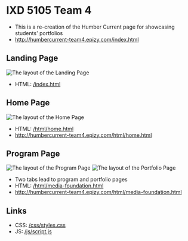 # IXD 5105 Team 4
- This is a re-creation of the Humber Current page for showcasing students' portfolios
- http://humbercurrent-team4.epizy.com/index.html

## Landing Page
![The layout of the Landing Page](https://raw.githubusercontent.com/ceciaups/IXD5105/master/capture/index.png)
- HTML: [/index.html](index.html)

## Home Page
![The layout of the Home Page](https://raw.githubusercontent.com/ceciaups/IXD5105/master/capture/home.png)
- HTML: [/html/home.html](html/home.html)
- http://humbercurrent-team4.epizy.com/html/home.html

## Program Page
![The layout of the Program Page](https://raw.githubusercontent.com/ceciaups/IXD5105/master/capture/media-foundation-program.png)
![The layout of the Portfolio Page](https://raw.githubusercontent.com/ceciaups/IXD5105/master/capture/media-foundation-portfolio.png)
- Two tabs lead to program and portfolio pages
- HTML: [/html/media-foundation.html](html/media-foundation.html)
- http://humbercurrent-team4.epizy.com/html/media-foundation.html

## Links
- CSS: [/css/styles.css](css/styles.css)
- JS: [/js/script.js](js/script.js)